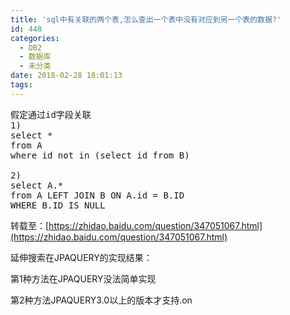 ```yaml
---
title: 'sql中有关联的两个表,怎么查出一个表中没有对应到另一个表的数据?'
id: 448
categories:
  - DB2
  - 数据库
  - 未分类
date: 2018-02-28 18:01:13
tags:
---
```


<pre class="lang:sh decode:true">假定通过id字段关联
1)
select *
from A
where id not in (select id from B)

2)
select A.*
from A LEFT JOIN B ON A.id = B.ID
WHERE B.ID IS NULL</pre>
转载至：[https://zhidao.baidu.com/question/347051067.html](https://zhidao.baidu.com/question/347051067.html)

延伸搜索在JPAQUERY的实现结果：

第1种方法在JPAQUERY没法简单实现

第2种方法JPAQUERY3.0以上的版本才支持.on
